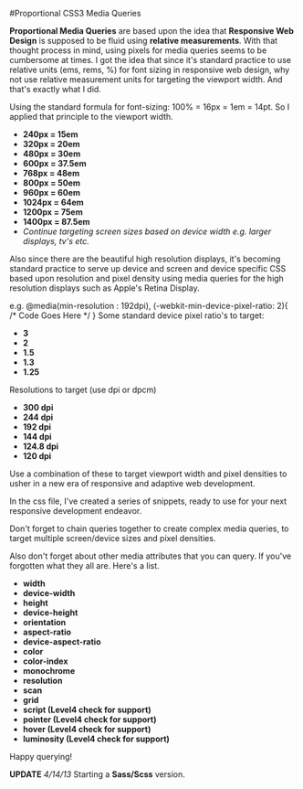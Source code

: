 #Proportional CSS3 Media Queries

**Proportional Media Queries** are based upon the idea that **Responsive Web Design** is supposed to be fluid using **relative measurements**. With that thought process in mind, using pixels for media queries seems to be cumbersome at times. I got the idea that since it's standard practice to use relative units (ems, rems, %) for font sizing in responsive web design, why not use relative measurement units for targeting the viewport width. And that's exactly what I did. 

Using the standard formula for font-sizing: 100% = 16px = 1em = 14pt.
So I applied that principle to the viewport width.
  * **240px = 15em**
  * **320px = 20em**
  * **480px = 30em**
  * **600px = 37.5em**
  * **768px = 48em**
  * **800px = 50em**
  * **960px = 60em**
  * **1024px = 64em**
  * **1200px = 75em**
  * **1400px = 87.5em**
  * *Continue targeting screen sizes based on device width e.g. larger displays, tv's etc.* 

Also since there are the beautiful high resolution displays, it's becoming standard practice to serve up device and screen and device specific CSS based upon resolution and pixel density using media queries for the high resolution displays such as Apple's Retina Display. 

e.g. @media(min-resolution : 192dpi), (-webkit-min-device-pixel-ratio: 2){
      /* Code Goes Here */
      }
Some standard device pixel ratio's to target:
  * **3**
  * **2**
  * **1.5**
  * **1.3**
  * **1.25**

Resolutions to target (use dpi or dpcm)
  * **300 dpi**
  * **244 dpi**
  * **192 dpi**
  * **144 dpi**
  * **124.8 dpi**
  * **120 dpi**

Use a combination of these to target viewport width and pixel densities to usher in a new era of responsive and adaptive web development.

In the css file, I've created a series of snippets, ready to use for your next responsive development endeavor.

Don't forget to chain queries together to create complex media queries, to target multiple screen/device sizes and pixel densities.

Also don't forget about other media attributes that you can query. If you've forgotten what they all are. Here's a list.
  * **width**
  * **device-width**
  * **height**
  * **device-height**
  * **orientation**
  * **aspect-ratio**
  * **device-aspect-ratio**
  * **color**
  * **color-index**
  * **monochrome**
  * **resolution**
  * **scan**
  * **grid**
  * **script (Level4 check for support)**
  * **pointer (Level4 check for support)**
  * **hover (Level4 check for support)**
  * **luminosity (Level4 check for support)**
  
Happy querying!

**UPDATE** *4/14/13* Starting a **Sass/Scss** version.